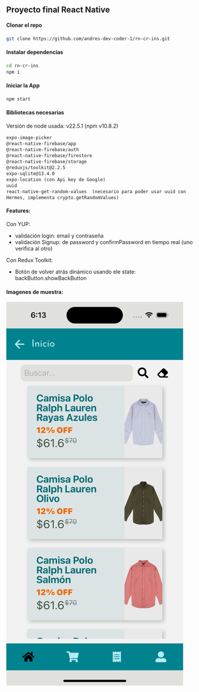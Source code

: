 ## Proyecto final React Native



#### Clonar el repo
```bash
git clone https://github.com/andres-dev-coder-1/rn-cr-ins.git

```

#### Instalar dependencias
```bash
cd rn-cr-ins
npm i
```

#### Iniciar la App
```bash
npm start
```

#### Bibliotecas necesarias

Versión de node usada: v22.5.1 (npm v10.8.2)

```
expo-image-picker
@react-native-firebase/app
@react-native-firebase/auth
@react-native-firebase/firestore
@react-native-firebase/storage
@reduxjs/toolkit@2.2.5
expo-sqlite@13.4.0
expo-location (con Api key de Google)
uuid
react-native-get-random-values  (necesario para poder usar uuid con Hermes, implementa crypto.getRandomValues)
```



#### Features:
Con YUP:
* validación login: email y contraseña 
* validación Signup: de password y confirmPassword en tiempo real (uno verifica al otro)

Con Redux Toolkit:
* Botón de volver atrás dinámico usando ele state: backButton.showBackButton


#### Imagenes de muestra:
![AltText](./img/2.%20lista-productos.png)